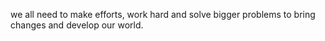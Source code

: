 we all need to make efforts, work hard and solve bigger problems to bring changes and develop our world.
